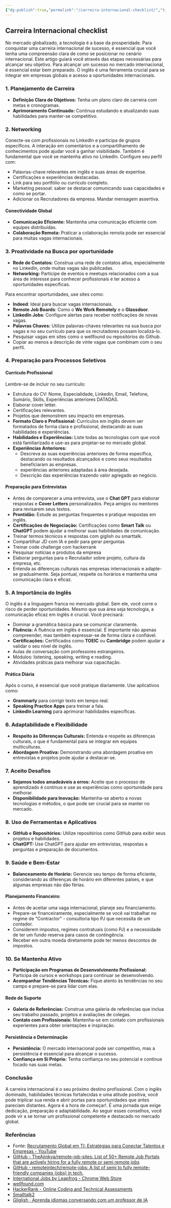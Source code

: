 ```yaml
---
{"dg-publish":true,"permalink":"/carreira-internacional-checklist/","title":"Carreira Internacional checklist","metatags":{"description":"Para conquistar uma carreira internacional de sucesso, é essencial que você tenha uma compreensão clara de como se posicionar no cenário internacional."},"tags":["Carreira"],"updated":"2025-03-09T11:35:44.040-03:00"}
---
```



## Carreira Internacional checklist

No mercado globalizado, a tecnologia é a base da prosperidade. Para conquistar uma carreira internacional de sucesso, é essencial que você tenha uma compreensão clara de como se posicionar no cenário internacional. Este artigo guiará você através das etapas necessárias para alcançar seu objetivo. Para alcançar um sucesso no mercado internacional, é essencial estar bem preparado. O inglês é uma ferramenta crucial para se integrar em empresas globais e acesso a oportunidades internacionais.

### 1. **Planejamento de Carreira**

- **Definição Clara de Objetivos:** Tenha um plano claro de carreira com metas e cronogramas.
- **Aprimoramento Continuado:** Continua estudando e atualizando suas habilidades para manter-se competitivo.

### 2. Networking

Conecte-se com profissionais no LinkedIn e participa de grupos específicos. A interação em comentários e a compartilhamento de conhecimentos pode ajudar você a ganhar visibilidade. Também é fundamental que você se mantenha ativo no LinkedIn. Configure seu perfil com:
- Palavras-chave relevantes em inglês e suas áreas de expertise.
- Certificações e experiências destacadas.
- Link para seu portfólio ou currículo completo.
- Marketing pessoal: saber se destacar comunicando suas capacidades e como se portar.
- Adicionar os Recrutadores da empresa. Mandar mensagem assertiva.

#### **Conectividade Global**

- **Comunicação Eficiente:** Mantenha uma comunicação eficiente com equipes distribuídas.
- **Colaboração Remota:** Praticar a colaboração remota pode ser essencial para muitas vagas internacionais.

### 3.  **Proatividade na Busca por oportunidade**

- **Rede de Contatos:** Construa uma rede de contatos ativa, especialmente no LinkedIn, onde muitas vagas são publicadas.
- **Networking:** Participe de eventos e meetups relacionados com a sua área de interesse para conhecer profissionais e ter acesso a oportunidades específicas.

Para encontrar oportunidades, use sites como:
- **Indeed**: Ideal para buscar vagas internacionais.
- **Remote Job Boards**: Como o **We Work Remotely** e o **Glassdoor**.
- **LinkedIn Jobs**: Configure alertas para receber notificações de novas vagas.
- **Palavras Chaves:** Utilize palavras-chaves relevantes na sua busca por vagas e no seu currículo para que os recrutadores possam localizá-lo.
- Pesquisar vagas em sites como o wellfound ou repositórios do Github.
- Copiar ao menos a descrição de vinte vagas que combinam com o seu perfil.

### 4. Preparação para Processos Seletivos

#### **Currículo Profissional**

Lembre-se de incluir no seu currículo:
- Estrutura do CV: Nome, Especialidade, Linkedin, Email, Telefone, Sumário, Skills, Experiências anteriores DATADAS.
- Elaborar cover letter.
- Certificações relevantes.
- Projetos que demonstrem seu impacto em empresas.
- **Formato Claro e Profissional:** Currículos em inglês devem ser formatados de forma clara e profissional, destacando as suas habilidades e experiências.
- **Habilidades e Experiências:** Liste todas as tecnologias com que você está familiarizado e use-as para projetar-se no mercado global.
- **Experiências Anteriores:**
  - Descreva as suas experiências anteriores de forma específica, destacando os resultados alcançados e como seus resultados beneficiaram as empresas.
  - experiências anteriores adaptadas à área desejada.
  - Descrição das experiências trazendo valor agregado ao negócio.

####  **Preparação para Entrevistas**

- Antes de comparecer a uma entrevista, use o **Chat GPT** para elaborar respostas e **Cover Letters** personalizados. Peça amigos ou mentores para revisarem seus textos.
- **Prontidão:** Estude as perguntas frequentes e pratique respostas em inglês.
- **Certificações de Negociação:** Certificações como **Smart Talk** ou **ChatGPT** podem ajudar a melhorar suas habilidades de comunicação.
- Treinar termos técnicos e respostas com giglish ou smarttalk.
- Compartilhar JD com IA e pedir para gerar perguntas 
- Treinar code challenge com hackerrank 
- Pesquisar notícias e produtos da empresa 
- Elaborar perguntas para o Recrutador sobre projeto, cultura da empresa, etc.
- Entenda as diferenças culturais nas empresas internacionais e adapte-se gradualmente. Seja pontual, respeite os horários e mantenha uma comunicação clara e eficaz.

### 5. A Importância do Inglês

O inglês é a linguagem franca no mercado global. Sem ele, você corre o risco de perder oportunidades. Mesmo que sua área seja tecnologia, a comunicação eficaz em inglês é crucial. Você precisará:
- Dominar a gramática básica para se comunicar claramente.
- **Fluência:** A fluência em inglês é essencial. É importante não apenas compreender, mas também expressar-se de forma clara e confiável.
- **Certificações:** Certificados como **TOEIC** ou **Cambridge** podem ajudar a validar o seu nível de inglês.
- Aulas de conversação com professores estrangeiros.
- Módulos: listening, speaking, writing e reading.
- Atividades práticas para melhorar sua capacitação.

#### Prática Diária

Após o curso, é essencial que você pratique diariamente. Use aplicativos como:
- **Grammarly** para corrigir texto em tempo real.
- **Speaking Practice Apps** para treinar a fala.
- **LinkedIn Learning** para aprimorar habilidades específicas.

### 6. **Adaptabilidade e Flexibilidade**

- **Respeito às Diferenças Culturais:** Entenda e respeite as diferenças culturais, o que é fundamental para se integrar em equipes multiculturas.
- **Abordagem Proativa:** Demonstrando uma abordagem proativa em entrevistas e projetos pode ajudar a destacar-se.

### 7. **Aceito Desafios**

- **Sejamos todos amadeáveis a erros:** Aceite que o processo de aprendizado é contínuo e use as experiências como oportunidade para melhorar.
- **Disponibilidade para Inovação:** Mantenha-se aberto a novas tecnologias e métodos, o que pode ser crucial para se manter no mercado.

### 8. **Uso de Ferramentas e Aplicativos**

- **GitHub e Repositórios:** Utilize repositórios como GitHub para exibir seus projetos e habilidades.
- **ChatGPT:** Use ChatGPT para ajudar em entrevistas, respostas a perguntas e preparação de documentos.

### 9. **Saúde e Bem-Estar**

- **Balanceamento de Horário:** Gerencie seu tempo de forma eficiente, considerando as diferenças de horário em diferentes países, e que algumas empresas não dão férias.

#### **Planejamento Financeiro:** 

- Antes de aceitar uma vaga internacional, planeje seu financiamento.
- Prepare-se financeiramente, especialmente se você vai trabalhar no regime de "Contractor" - consultoria tipo PJ que necessita de um contador.
- Considerem impostos, regimes contratuais (como PJ) e a necessidade de ter um fundo reserva para casos de contingência.
- Receber em outra moeda diretamente pode ter menos descontos de impostos.

### 10. **Se Mantenha Ativo**

- **Participação em Programas de Desenvolvimento Profissional:** Participa de cursos e workshops para continuar se desenvolvendo.
- **Acompanhar Tendências Técnicas:** Fique atento às tendências no seu campo e prepare-se para lidar com elas.

#### **Rede de Suporte**

- **Galeria de Referências:** Construa uma galeria de referências que inclua seu trabalho passado, projetos e avaliações de colegas.
- **Contato com Profissionais:** Mantenha-se em contato com profissionais experientes para obter orientações e inspiração.

#### **Persistência e Determinação**

- **Persistência:** O mercado internacional pode ser competitivo, mas a persistência é essencial para alcançar o sucesso.
- **Confiança em Si Próprio:** Tenha confiança no seu potencial e continue focado nas suas metas.

### Conclusão

A carreira internacional é o seu próximo destino profissional. Com o inglês dominado, habilidades técnicas fortalecidas e uma atitude positiva, você pode triplicar sua renda e abrir portas para oportunidades que antes pareciam distantes. Agora é a hora de começar!. É uma jornada que exige dedicação, preparação e adaptabilidade. Ao seguir esses conselhos, você pode vir a se tornar um profissional competente e destacado no mercado global.

### Referências

- Fonte: [Recrutamento Global em TI: Estratégias para Conectar Talentos e Empresas - YouTube](https://www.youtube.com/watch?v=XX7nNbtH9S4)
- [GitHub - TheAjinkya/remote-job-sites: List of 50+ Remote Job Portals that are actively hiring for a fully remote or semi remote jobs](https://github.com/TheAjinkya/remote-job-sites)
- [GitHub - remoteintech/remote-jobs: A list of semi to fully remote-friendly companies (jobs) in tech.](https://github.com/remoteintech/remote-jobs)
- [International Jobs by Leapfrog - Chrome Web Store](https://chromewebstore.google.com/detail/international-jobs-by-lea/cebjkdeabhiafpmbhjlbnpkpclomjgko)
- [wellfound.com](https://wellfound.com/remote)
- [HackerRank - Online Coding and Technical Assessments](https://www.hackerrank.com/)
- [Smalltalk2](https://app.smalltalk2/)
- [Gliglish · Aprenda idiomas conversando com um professor de IA](https://gliglish.com/intl/pt)
